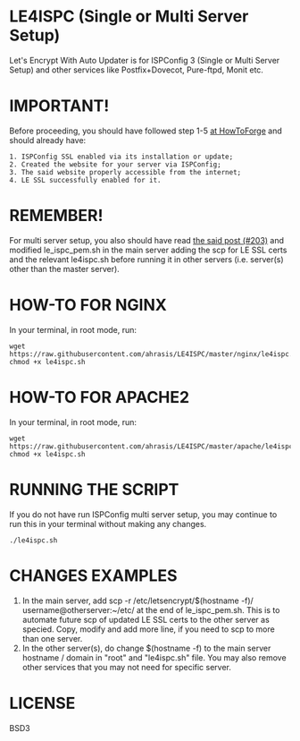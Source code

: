 # LE4ISPC (Single or Multi Server Setup)
Let's Encrypt With Auto Updater is for ISPConfig 3 (Single or Multi Server Setup) and other services like Postfix+Dovecot, Pure-ftpd, Monit etc.

# IMPORTANT! 
Before proceeding, you should have followed step 1-5 [at HowToForge](https://www.howtoforge.com/community/threads/securing-ispconfig-3-control-panel-port-8080-with-lets-encrypt-free-ssl.75554/) and should already have:
```
1. ISPConfig SSL enabled via its installation or update; 
2. Created the website for your server via ISPConfig;
3. The said website properly accessible from the internet;
4. LE SSL successfully enabled for it.
```

# REMEMBER!
For multi server setup, you also should have read [the said post (#203)](https://www.howtoforge.com/community/threads/securing-ispconfig-3-control-panel-port-8080-with-lets-encrypt-free-ssl.75554/page-11#post-368888) and modified le_ispc_pem.sh in the main server adding the scp for LE SSL certs and the relevant le4ispc.sh before running it in other servers (i.e. server(s) other than the master server).

# HOW-TO FOR NGINX
In your terminal, in root mode, run:
```
wget https://raw.githubusercontent.com/ahrasis/LE4ISPC/master/nginx/le4ispc.sh
chmod +x le4ispc.sh
```

# HOW-TO FOR APACHE2
In your terminal, in root mode, run:
```
wget https://raw.githubusercontent.com/ahrasis/LE4ISPC/master/apache/le4ispc.sh
chmod +x le4ispc.sh
```

# RUNNING THE SCRIPT
If you do not have run ISPConfig multi server setup, you may continue to run this in your terminal without making any changes.
```
./le4ispc.sh
```

# CHANGES EXAMPLES
1. In the main server, add scp -r /etc/letsencrypt/$(hostname -f)/ username@otherserver:~/etc/ at the end of le_ispc_pem.sh. This is to automate future scp of updated LE SSL certs to the other server as specied. Copy, modify and add more line, if you need to scp to more than one server.
2. In the other server(s), do change $(hostname -f) to the main server hostname / domain in "root" and "le4ispc.sh" file. You may also remove other services that you may not need for specific server.

# LICENSE
BSD3
